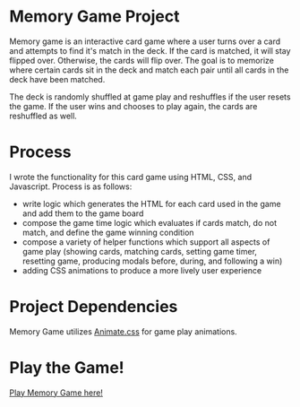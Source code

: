 # Memory Game Project

Memory game is an interactive card game where a user turns over a card and attempts to find it's match in the deck. If the card is matched, it will stay flipped over. Otherwise, the cards will flip over. The goal is to memorize where certain cards sit in the deck and match each pair until all cards in the deck have been matched.

The deck is randomly shuffled at game play and reshuffles if the user resets the game. If the user wins and chooses to play again, the cards are reshuffled as well.

# Process

I wrote the functionality for this card game using HTML, CSS, and Javascript. Process is as follows:

- write logic which generates the HTML for each card used in the game and add them to the game board
- compose the game time logic which evaluates if cards match, do not match, and define the game winning condition
- compose a variety of helper functions which support all aspects of game play (showing cards, matching cards, setting game timer, resetting game, producing modals before, during, and following a win)
- adding CSS animations to produce a more lively user experience

# Project Dependencies

Memory Game utilizes [Animate.css](https://daneden.github.io/animate.css/) for game play animations. 

# Play the Game!

<a href="https://insidetheeye.github.io/fend-memory-game/" target="_blank">Play Memory Game here!</a>


